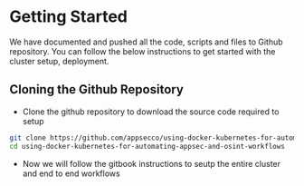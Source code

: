 # Getting Started

We have documented and pushed all the code, scripts and files to Github repository. You can follow the below instructions to get started with the cluster setup, deployment.


## Cloning the Github Repository

* Clone the github repository to download the source code required to setup

```bash
git clone https://github.com/appsecco/using-docker-kubernetes-for-automating-appsec-and-osint-workflows.git
cd using-docker-kubernetes-for-automating-appsec-and-osint-workflows
```

* Now we will follow the gitbook instructions to seutp the entire cluster and end to end workflows